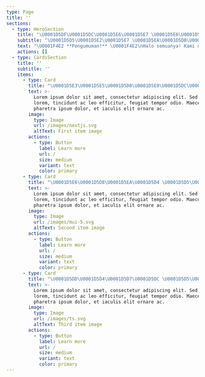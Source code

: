 ```yaml
---
type: Page
title: ''
sections:
  - type: HeroSection
    title: "\U0001D5DF\U0001D5DC\U0001D5E6\U0001D5E7 \U0001D5E6\U0001D5E7\U0001D5E2\U0001D5E5\U0001D5D8 \U0001D5DA\U0001D5D4\U0001D5EA\U0001D5E5 \U0001D5DA\U0001D5E8\U0001D5E5\U0001D5D4"
    subtitle: "\U0001D5D5\U0001D5E2\U0001D5E7 \U0001D5EA\U0001D5DB\U0001D5D4\U0001D5E7\U0001D5E6\U0001D5D4\U0001D5E3\U0001D5E3"
    text: "\U0001F4E2 **Pengumuman!** \U0001F4E2\nHalo semuanya! Kami dengan bangga mengumumkan peluncuran layanan **List Premium** dan **Sewa Bot** dari GAWR Gura di WhatsApp! \U0001F389\n\n\U0001F680 **Keuntungan Menggunakan Bot Kami:**\n\n*   **Efisiensi tinggi**: Hemat waktu dan tenaga.\n\n*   **Respon cepat**: Bot kami siap 24/7.\n\n*   **Penyesuaian mudah**: Sesuaikan bot dengan kebutuhan spesifikmu.\n\n\U0001F552 **Waktu Operasional:**\n\n*   Senin - Jumat: 08.00 - 22.00\n\n*   Sabtu & Minggu: 09.00 - 22.00\n\n"
    actions: []
  - type: CardsSection
    title: ''
    subtitle: ''
    items:
      - type: Card
        title: "\U0001D5E3\U0001D5E5\U0001D5D8\U0001D5E0\U0001D5DC\U0001D5E8\U0001D5E0"
        text: >-
          Lorem ipsum dolor sit amet, consectetur adipiscing elit. Sed ante
          lorem, tincidunt ac leo efficitur, feugiat tempor odio. Maecenas
          pharetra ipsum dolor, et iaculis elit ornare ac.
        image:
          type: Image
          url: /images/nextjs.svg
          altText: First item image
        actions:
          - type: Button
            label: Learn more
            url: /
            size: medium
            variant: text
            color: primary
      - type: Card
        title: "\U0001D5E6\U0001D5D8\U0001D5EA\U0001D5D4 \U0001D5D5\U0001D5E2\U0001D5E7 \U0001D5EA\U0001D5DB\U0001D5D4\U0001D5E7\U0001D5E6\U0001D5D4\U0001D5E3\U0001D5E3 \U0001D5E7\U0001D5E2 \U0001D5DA\U0001D5E5\U0001D5E2\U0001D5E8\U0001D5E3"
        text: >-
          Lorem ipsum dolor sit amet, consectetur adipiscing elit. Sed ante
          lorem, tincidunt ac leo efficitur, feugiat tempor odio. Maecenas
          pharetra ipsum dolor, et iaculis elit ornare ac.
        image:
          type: Image
          url: /images/mui-5.svg
          altText: Second item image
        actions:
          - type: Button
            label: Learn more
            url: /
            size: medium
            variant: text
            color: primary
      - type: Card
        title: "\U0001D5DD\U0001D5D4\U0001D5D7\U0001D5DC \U0001D5D5\U0001D5E2\U0001D5E7"
        text: >-
          Lorem ipsum dolor sit amet, consectetur adipiscing elit. Sed ante
          lorem, tincidunt ac leo efficitur, feugiat tempor odio. Maecenas
          pharetra ipsum dolor, et iaculis elit ornare ac.
        image:
          type: Image
          url: /images/ts.svg
          altText: Third item image
        actions:
          - type: Button
            label: Learn more
            url: /
            size: medium
            variant: text
            color: primary
---
```

